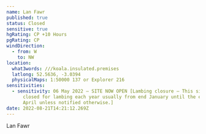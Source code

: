 ```yaml
---
name: Lan Fawr
published: true
status: Closed
sensitive: true
hgRating: CP +10 Hours
pgRating: CP
windDirection:
  - from: W
    to: NW
location:
  what3words: ///koala.insulated.premises
  latlong: 52.5636, -3.0394
  physicalMaps: 1:50000 137 or Explorer 216
sensitivities:
  - sensitivity: 06 May 2022 – SITE NOW OPEN [Lambing closure – This site will be
      closed for lambing each year usually from end January until the end of
      April unless notified otherwise.]
date: 2022-08-21T14:21:12.269Z
---
```


Lan Fawr
